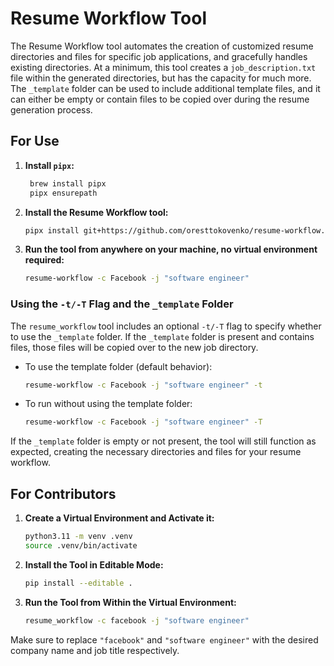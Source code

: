 # Resume Workflow Tool

The Resume Workflow tool automates the creation of customized resume directories and files for specific job applications, and gracefully handles existing directories. At a minimum, this tool creates a `job_description.txt` file within the generated directories, but has the capacity for much more. The `_template` folder can be used to include additional template files, and it can either be empty or contain files to be copied over during the resume generation process.

## For Use

1. **Install `pipx`:**
   ```sh
    brew install pipx
    pipx ensurepath
   ```

2. **Install the Resume Workflow tool:**
   ```sh
   pipx install git+https://github.com/oresttokovenko/resume-workflow.git --python 3.11
   ```

3. **Run the tool from anywhere on your machine, no virtual environment required:**
   ```sh
   resume-workflow -c Facebook -j "software engineer"
   ```

### Using the `-t/-T` Flag and the `_template` Folder

The `resume_workflow` tool includes an optional `-t/-T` flag to specify whether to use the `_template` folder. If the `_template` folder is present and contains files, those files will be copied over to the new job directory. 

- To use the template folder (default behavior):
   ```sh
   resume-workflow -c Facebook -j "software engineer" -t
   ```
- To run without using the template folder:
   ```sh
   resume-workflow -c Facebook -j "software engineer" -T
   ```

If the `_template` folder is empty or not present, the tool will still function as expected, creating the necessary directories and files for your resume workflow.


## For Contributors

1. **Create a Virtual Environment and Activate it:**
   ```sh
   python3.11 -m venv .venv
   source .venv/bin/activate
   ```

2. **Install the Tool in Editable Mode:**
   ```sh
   pip install --editable .
   ```

3. **Run the Tool from Within the Virtual Environment:**
   ```sh
   resume_workflow -c facebook -j "software engineer"
   ```

Make sure to replace `"facebook"` and `"software engineer"` with the desired company name and job title respectively.